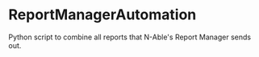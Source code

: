 # ReportManagerAutomation

Python script to combine all reports that N-Able's Report Manager sends out.